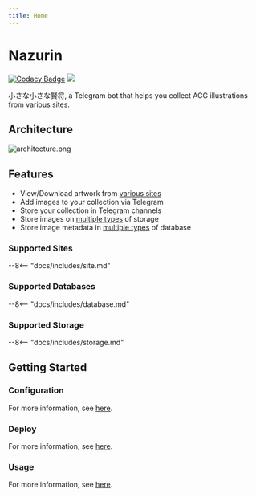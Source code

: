 ```yaml
---
title: Home
---
```


# Nazurin

[![Codacy Badge](https://app.codacy.com/project/badge/Grade/5cbfed1b51a644b187ed5d9521a4ea95)](https://www.codacy.com/manual/y-young/nazurin?utm_source=github.com&utm_medium=referral&utm_content=y-young/nazurin&utm_campaign=Badge_Grade)
![](https://img.shields.io/badge/python->%3D%203.9-blue)

小さな小さな賢将, a Telegram bot that helps you collect ACG illustrations from various sites.

## Architecture

![architecture.png](https://s2.loli.net/2022/09/10/mpW32BJqxajV7Sg.png)

## Features

- View/Download artwork from [various sites](#supported-sites)
- Add images to your collection via Telegram
- Store your collection in Telegram channels
- Store images on [multiple types](#supported-storage) of storage
- Store image metadata in [multiple types](#supported-databases) of database

### Supported Sites

--8<-- "docs/includes/site.md"

### Supported Databases

--8<-- "docs/includes/database.md"

### Supported Storage

--8<-- "docs/includes/storage.md"

## Getting Started

### Configuration

For more information, see [here](./getting-started/configuration.md).

### Deploy

For more information, see [here](./getting-started/deploy.md).

### Usage

For more information, see [here](./getting-started/usage.md).
